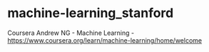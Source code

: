# machine-learning_stanford
Coursera Andrew NG - Machine Learning - https://www.coursera.org/learn/machine-learning/home/welcome
